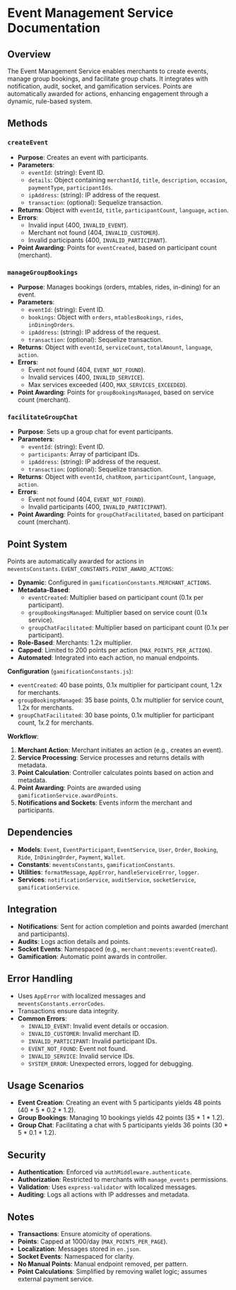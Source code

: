 # Event Management Service Documentation

## Overview
The Event Management Service enables merchants to create events, manage group bookings, and facilitate group chats. It integrates with notification, audit, socket, and gamification services. Points are automatically awarded for actions, enhancing engagement through a dynamic, rule-based system.

## Methods

### `createEvent`
- **Purpose**: Creates an event with participants.
- **Parameters**:
  - `eventId`: (string): Event ID.
  - `details`: Object containing `merchantId`, `title`, `description`, `occasion`, `paymentType`, `participantIds`.
  - `ipAddress`: (string): IP address of the request.
  - `transaction`: (optional): Sequelize transaction.
- **Returns**: Object with `eventId`, `title`, `participantCount`, `language`, `action`.
- **Errors**:
  - Invalid input (400, `INVALID_EVENT`).
  - Merchant not found (404, `INVALID_CUSTOMER`).
  - Invalid participants (400, `INVALID_PARTICIPANT`).
- **Point Awarding**: Points for `eventCreated`, based on participant count (merchant).

### `manageGroupBookings`
- **Purpose**: Manages bookings (orders, mtables, rides, in-dining) for an event.
- **Parameters**:
  - `eventId`: (string): Event ID.
  - `bookings`: Object with `orders`, `mtablesBookings`, `rides`, `inDiningOrders`.
  - `ipAddress`: (string): IP address of the request.
  - `transaction`: (optional): Sequelize transaction.
- **Returns**: Object with `eventId`, `serviceCount`, `totalAmount`, `language`, `action`.
- **Errors**:
  - Event not found (404, `EVENT_NOT_FOUND`).
  - Invalid services (400, `INVALID_SERVICE`).
  - Max services exceeded (400, `MAX_SERVICES_EXCEEDED`).
- **Point Awarding**: Points for `groupBookingsManaged`, based on service count (merchant).

### `facilitateGroupChat`
- **Purpose**: Sets up a group chat for event participants.
- **Parameters**:
  - `eventId`: (string): Event ID.
  - `participants`: Array of participant IDs.
  - `ipAddress`: (string): IP address of the request.
  - `transaction`: (optional): Sequelize transaction.
- **Returns**: Object with `eventId`, `chatRoom`, `participantCount`, `language`, `action`.
- **Errors**:
  - Event not found (404, `EVENT_NOT_FOUND`).
  - Invalid participants (400, `INVALID_PARTICIPANT`).
- **Point Awarding**: Points for `groupChatFacilitated`, based on participant count (merchant).

## Point System
Points are automatically awarded for actions in `meventsConstants.EVENT_CONSTANTS.POINT_AWARD_ACTIONS`:
- **Dynamic**: Configured in `gamificationConstants.MERCHANT_ACTIONS`.
- **Metadata-Based**:
  - `eventCreated`: Multiplier based on participant count (0.1x per participant).
  - `groupBookingsManaged`: Multiplier based on service count (0.1x service).
  - `groupChatFacilitated`: Multiplier based on participant count (0.1x per participant).
- **Role-Based**: Merchants: 1.2x multiplier.
- **Capped**: Limited to 200 points per action (`MAX_POINTS_PER_ACTION`).
- **Automated**: Integrated into each action, no manual endpoints.

**Configuration** (`gamificationConstants.js`):
- `eventCreated`: 40 base points, 0.1x multiplier for participant count, 1.2x for merchants.
- `groupBookingsManaged`: 35 base points, 0.1x multiplier for service count, 1.2x for merchants.
- `groupChatFacilitated`: 30 base points, 0.1x multiplier for participant count, 1x.2 for merchants.

**Workflow**:
1. **Merchant Action**: Merchant initiates an action (e.g., creates an event).
2. **Service Processing**: Service processes and returns details with metadata.
3. **Point Calculation**: Controller calculates points based on action and metadata.
4. **Point Awarding**: Points are awarded using `gamificationService.awardPoints`.
5. **Notifications and Sockets**: Events inform the merchant and participants.

## Dependencies
- **Models**: `Event`, `EventParticipant`, `EventService`, `User`, `Order`, `Booking`, `Ride`, `InDiningOrder`, `Payment`, `Wallet`.
- **Constants**: `meventsConstants`, `gamificationConstants`.
- **Utilities**: `formatMessage`, `AppError`, `handleServiceError`, `logger`.
- **Services**: `notificationService`, `auditService`, `socketService`, `gamificationService`.

## Integration
- **Notifications**: Sent for action completion and points awarded (merchant and participants).
- **Audits**: Logs action details and points.
- **Socket Events**: Namespaced (e.g., `merchant:mevents:eventCreated`).
- **Gamification**: Automatic point awards in controller.

## Error Handling
- Uses `AppError` with localized messages and `meventsConstants.errorCodes`.
- Transactions ensure data integrity.
- **Common Errors**:
  - `INVALID_EVENT`: Invalid event details or occasion.
  - `INVALID_CUSTOMER`: Invalid merchant ID.
  - `INVALID_PARTICIPANT`: Invalid participant IDs.
  - `EVENT_NOT_FOUND`: Event not found.
  - `INVALID_SERVICE`: Invalid service IDs.
  - `SYSTEM_ERROR`: Unexpected errors, logged for debugging.

## Usage Scenarios
- **Event Creation**: Creating an event with 5 participants yields 48 points (40 * 5 * 0.2 * 1.2).
- **Group Bookings**: Managing 10 bookings yields 42 points (35 * 1 * 1.2).
- **Group Chat**: Facilitating a chat with 5 participants yields 36 points (30 * 5 * 0.1 * 1.2).

## Security
- **Authentication**: Enforced via `authMiddleware.authenticate`.
- **Authorization**: Restricted to merchants with `manage_events` permissions.
- **Validation**: Uses `express-validator` with localized messages.
- **Auditing**: Logs all actions with IP addresses and metadata.

## Notes
- **Transactions**: Ensure atomicity of operations.
- **Points**: Capped at 1000/day (`MAX_POINTS_PER_PAGE`).
- **Localization**: Messages stored in `en.json`.
- **Socket Events**: Namespaced for clarity.
- **No Manual Points**: Manual endpoint removed, per pattern.
- **Point Calculations**: Simplified by removing wallet logic; assumes external payment service.
